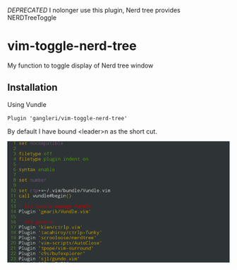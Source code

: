 *DEPRECATED* I nolonger use this plugin, Nerd tree provides NERDTreeToggle

# vim-toggle-nerd-tree
My function to toggle display of Nerd tree window

## Installation
Using Vundle
```
Plugin 'gangleri/vim-toggle-nerd-tree'
```
By default I have bound &lt;leader&gt;n as the short cut.

![](screen.gif)
